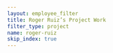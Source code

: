 ```yaml
---
layout: employee_filter
title: Roger Ruiz’s Project Work
filter_type: project
name: roger-ruiz
skip_index: true
---
```

